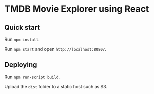 # TMDB Movie Explorer using React

## Quick start

Run `npm install`.

Run `npm start` and open `http://localhost:8080/`.

## Deploying

Run `npm run-script build`.

Upload the `dist` folder to a static host such as S3.
